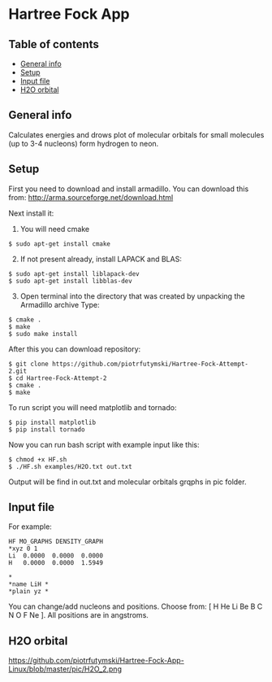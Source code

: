 # Hartree Fock App

## Table of contents
* [General info](#general-info)
* [Setup](#setup)
* [Input file](#input-file)
* [H2O orbital](#H2O-orbital)

## General info

Calculates energies and drows plot of molecular orbitals for small molecules (up to 3-4 nucleons) form hydrogen to neon.
	
## Setup

First you need to download and install armadillo.
You can download this from: http://arma.sourceforge.net/download.html

Next install it:
1. You will need cmake

```
$ sudo apt-get install cmake
```
2. If not present already, install LAPACK and BLAS:
```
$ sudo apt-get install liblapack-dev
$ sudo apt-get install libblas-dev
```
3. Open terminal into the directory that was created by unpacking the Armadillo archive
Type:
```
$ cmake .
$ make
$ sudo make install
```

After this you can download repository:

```
$ git clone https://github.com/piotrfutymski/Hartree-Fock-Attempt-2.git
$ cd Hartree-Fock-Attempt-2
$ cmake .
$ make
```
To run script you will need matplotlib and tornado:

```
$ pip install matplotlib
$ pip install tornado
```

Now you can run bash script with example input like this:

```
$ chmod +x HF.sh
$ ./HF.sh examples/H2O.txt out.txt
```
Output will be find in out.txt and molecular orbitals grqphs in pic folder.

## Input file

For example:
```
HF MO_GRAPHS DENSITY_GRAPH 
*xyz 0 1
Li 	0.0000 	0.0000 	0.0000
H 	0.0000 	0.0000 	1.5949

*
*name LiH *
*plain yz *
```
You can change/add nucleons and positions. Choose from: [ H He Li Be B C N O F Ne ].
All positions are in angstroms.


## H2O orbital

https://github.com/piotrfutymski/Hartree-Fock-App-Linux/blob/master/pic/H2O_2.png
